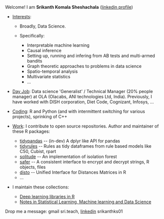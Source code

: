 Welcome! I am **Srikanth Komala Sheshachala** ([linkedin profile](https://www.linkedin.com/in/srikanthks01/))

- <ins>Interests</ins>: 
  - Broadly, Data Science. 
  - Specifically: 
  
     - Interpretable machine learning
     - Causal inference
     - Setting up, running and infering from AB tests and multi-armed bandits
     - Graph theoretic approaches to problems in data science
     - Spatio-temporal analysis
     - Multivariate statistics
     - ...
     
- <ins>Day Job</ins>: Data science 'Generalist' / Technical Manager (20% people manager) at OLA (Olacabs, ANI technologies Ltd, India). Previously, I have worked with DISH corporation, Diet Code, Cognizant, Infosys, ...
- <ins>Coding</ins>: R and Python (and with intermittent switching for various projects), sprinking of C++
- <ins>Work</ins>: I contribute to open source repositories. Author and maintainer of these R packages: 
  
  - [tidypandas](https://github.com/talegari/tidypandas) -- (in-dev) A dplyr like API for pandas
  - [tidyrules](https://github.com/talegari/tidyrules) -- Rules as tidy dataframes from rule based models like C50, Cubist, rpart
  - [solitude](https://github.com/talegari/solitude) -- An implementation of isolation forest
  - [safer](https://github.com/talegari/safer) -- A consistent interface to encrypt and decrypt strings, R objects, files 
  - [disto](https://github.com/talegari/disto) -- Unified Interface for Distances Matrices in R
  - ...
- I maintain these collections: 
  - [Deep learning libraries in R](https://github.com/talegari/r_neural_network_deep_learning)
  - [Notes in Statistical Learning, Machine learning and Data Science](https://github.com/talegari/statsLearningNotes)
  
 Drop me a message: gmail sri.teach, [linkedin](https://www.linkedin.com/in/srikanthks01/) srikanthks01
  
